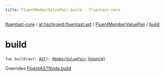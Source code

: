 ```yaml
---
title: FluentMemberValuePair.build - fluentast-core
---
```


[fluentast-core](../../index.html) / [at.hschroedl.fluentast.ast](../index.html) / [FluentMemberValuePair](index.html) / [build](.)

# build

`fun build(ast: `[`AST`](https://help.eclipse.org/neon/topic/org.eclipse.jdt.doc.isv/reference/api/org/eclipse/jdt/core/dom/AST.html)`): `[`MemberValuePair`](https://help.eclipse.org/neon/topic/org.eclipse.jdt.doc.isv/reference/api/org/eclipse/jdt/core/dom/MemberValuePair.html) [(source)](http://github.com/hschroedl/fluentast/tree/master/core/at.hschroedl.fluentast/ast/ASTNode.kt#L87)

Overrides [FluentASTNode.build](../-fluent-a-s-t-node/build.html)

